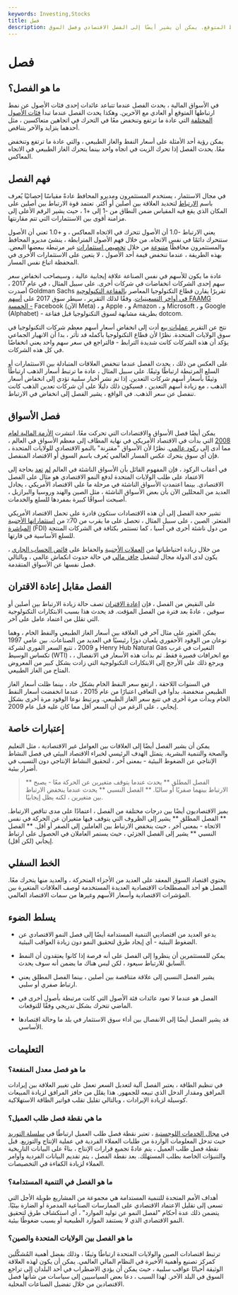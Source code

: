 ```yaml
---
keywords: Investing,Stocks
title: فصل
description: الفصل هو عندما تتباعد عوائد فئات الأصول عن نمط الارتباط المتوقع. يمكن أن يشير أيضًا إلى الفصل الاقتصادي وفصل السوق.
---
```


# فصل
## ما هو الفصل؟

في الأسواق المالية ، يحدث الفصل عندما تتباعد عائدات إحدى فئات الأصول عن نمط ارتباطها المتوقع أو العادي مع الآخرين. وهكذا يحدث الفصل عندما تبدأ [فئات الأصول المختلفة](/assetclasses) التي عادة ما ترتفع وتنخفض معًا في التحرك في اتجاهين متعاكسين ، مثل أحدهما يتزايد والآخر يتناقص.

يمكن رؤية أحد الأمثلة على أسعار النفط والغاز الطبيعي ، والتي عادة ما ترتفع وتنخفض معًا. يحدث الفصل إذا تحرك الزيت في اتجاه واحد بينما يتحرك الغاز الطبيعي في الاتجاه المعاكس.

## فهم الفصل

في مجال الاستثمار ، يستخدم المستثمرون ومديرو المحافظ عادةً مقياسًا إحصائيًا يُعرف باسم [الارتباط](/correlation) لتحديد العلاقة بين أصلين أو أكثر. تعتمد قوة الارتباط بين أصلين على المكان الذي يقع فيه المقياس ضمن النطاق من -1 إلى +1 ، حيث يشير الرقم الأعلى إلى مزامنة أقوى بين الاستثمارات التي تتم مقارنتها.

يعني الارتباط -1.0 أن الأصول تتحرك في الاتجاه المعاكس ، و +1.0 تعني أن الأصول ستتحرك دائمًا في نفس الاتجاه. من خلال فهم الأصول المترابطة ، ينشئ مديرو المحافظ والمستثمرون محافظًا [متنوعة](/diversification) من خلال [تخصيص استثمارات](/assetallocation) غير مرتبطة ببعضها البعض. بهذه الطريقة ، عندما تنخفض قيمة أحد الأصول ، لا يتعين على الاستثمارات الأخرى في المحفظة اتباع نفس المسار.

عادة ما يكون للأسهم في نفس الصناعة علاقة إيجابية عالية ، وسيصاحب انخفاض سعر سهم إحدى الشركات انخفاضات في شركات أخرى. على سبيل المثال ، في عام 2017 ، أصدرت Goldman Sachs تقريرًا يقارن قطاع التكنولوجيا المعاصر [بالفقاعة التكنولوجية في أواخر التسعينيات](/dotcom-bubble). وفقًا لذلك التقرير ، سيطر سوق 2017 على [أسهم FAAMG الخمسة -](/faamg-stocks) Facebook (الآن Meta) ، و Apple ، و Amazon ، و Microsoft ، و Google (Alphabet) - بطريقة مشابهة لسوق التكنولوجيا قبل فقاعة dotcom.

نتج عن التقرير [عمليات بيع](/sell-off) أدت إلى انخفاض أسعار أسهم معظم شركات التكنولوجيا في سوق الولايات المتحدة. نظرًا لأن قطاع التكنولوجيا بأكمله قد تأثر ، بدا أن الانهيار الجماعي يؤكد أن هذه الشركات كانت شديدة الترابط - فالتراجع في سعر سهم واحد يعني انخفاضًا في كل هذه الشركات.

على العكس من ذلك ، يحدث الفصل عندما تنخفض العلاقات المتبادلة بين الاستثمارات أو السلع المرتبطة ارتباطًا وثيقًا. على سبيل المثال ، عادة ما ترتبط أسعار الذهب ارتباطًا وثيقًا بأسعار أسهم شركات التعدين. إذا تم نشر أخبار سلبية تؤدي إلى انخفاض أسعار الذهب ، مع زيادة أسهم التعدين ، فسيكون ذلك دليلًا على أن شركات تعدين الذهب كانت تنفصل عن سعر الذهب. في الواقع ، يشير الفصل إلى انخفاض في الارتباط.

## فصل الأسواق

يمكن أيضًا فصل الأسواق والاقتصادات التي تحركت معًا. انتشرت [الأزمة المالية لعام 2008](/financial-crisis) التي بدأت في الاقتصاد الأمريكي في نهاية المطاف إلى معظم الأسواق في العالم ، مما أدى إلى [ركود عالمي](/global-recession). نظرًا لأن الأسواق "مقترنة" بالنمو الاقتصادي للولايات المتحدة ، فإن أي سوق يتحرك عكس المسار العالمي يُعرف باسم السوق أو الاقتصاد المنفصل.

في أعقاب الركود ، فإن المفهوم القائل بأن الأسواق الناشئة في العالم [لم](/emergingmarketeconomy) [تعد](/emergingmarketeconomy) بحاجة إلى الاعتماد على طلب الولايات المتحدة لدفع النمو الاقتصادي هو مثال على الفصل الاقتصادي. بينما اعتمدت الأسواق الناشئة في مرحلة ما على الاقتصاد الأمريكي ، يجادل العديد من المحللين الآن بأن بعض الأسواق الناشئة ، مثل الصين والهند وروسيا والبرازيل ، أصبحت أسواقًا كبيرة بمفردها للسلع والخدمات.

تشير حجة الفصل إلى أن هذه الاقتصادات ستكون قادرة على تحمل الاقتصاد الأمريكي المتعثر. الصين ، على سبيل المثال ، تحصل على ما يقرب من 70٪ من [استثماراتها الأجنبية المباشرة](/fdi) (FDI) من دول ناشئة أخرى في آسيا ، كما تستثمر بكثافة في الشركات المنتجة للسلع الأساسية في قارتها.

من خلال زيادة احتياطياتها من [العملات الأجنبية](/foreign-exchange-reserves) والحفاظ على [فائض الحساب الجاري](/current-account-surplus) ، يكون لدى الدولة مجال لتشغيل [حافز مالي](/economic-stimulus) في حالة حدوث انكماش عالمي ، وبالتالي فصل نفسها عن الأسواق المتقدمة.

## الفصل مقابل إعادة الاقتران

على النقيض من الفصل ، فإن [إعادة الاقتران](/recoupling) تصف حالة زيادة الارتباط بين أصلين أو سوقين ، عادةً بعد فترة من الفصل المؤقت. قد يحدث هذا بسبب الابتكارات التكنولوجية التي تقلل من اعتماد عامل على آخر.

يمكن العثور على مثال آخر في العلاقة بين أسعار الغاز الطبيعي والنفط الخام ، وهما نوعان من الوقود الأحفوري يلعبان دورًا رئيسيًا في العديد من الصناعات. بين عامي 1997 و 2009 ، تتبع السعر الفوري لشركة Henry Hub Natural Gas التغيرات في غرب تكساس الوسيط (WTI) ، مع انحرافات قصيرة فقط. ثم بدأت هذه الأسعار في الانفصال ، ويرجع ذلك على الأرجح إلى الابتكارات التكنولوجية التي زادت بشكل كبير من المعروض المتاح من الغاز الطبيعي.

في السنوات اللاحقة ، ارتفع سعر النفط الخام بشكل حاد ، بينما ظلت أسعار الغاز الطبيعي منخفضة. بدأوا في التعافي اعتبارًا من عام 2015 ، عندما انخفضت أسعار النفط الخام وبدأت مرة أخرى في تتبع سعر الغاز الطبيعي. ويرتبط نوعا الوقود مرة أخرى بشكل إيجابي ، على الرغم من أن السعر أقل مما كان عليه قبل عام 2009.

## إعتبارات خاصة

يمكن أن يشير الفصل أيضًا إلى العلاقات بين العوامل غير الاقتصادية ، مثل التعليم والصحة والتنمية البشرية. يتمثل الهدف الرئيسي لخبراء الاقتصاد البيئي في فصل النشاط الإنتاجي عن الضغوط البيئية - بمعنى آخر ، لتحقيق النشاط الإنتاجي دون التسبب في أضرار بيئية.

> ** الفصل المطلق ** يحدث عندما يتوقف متغيرين عن الحركة معًا - يصبح الارتباط بينهما صفريًا أو سالبًا. ** الفصل النسبي ** يحدث عندما ينخفض الارتباط بين متغيرين ، لكنه يظل إيجابيًا.

>

يميز الاقتصاديون أيضًا بين درجات مختلفة من الفصل ، اعتمادًا على مدى تناقص الارتباط. ** الفصل المطلق ** يشير إلى الظروف التي يتوقف فيها متغيران عن الحركة في نفس الاتجاه - بمعنى آخر ، حيث ينخفض الارتباط بين العاملين إلى الصفر أو أقل. ** الفصل النسبي ** يشير إلى الفصل الجزئي ، حيث يستمر العاملان في الحصول على ارتباط إيجابي (لكن أقل).

## الخط السفلي

يحتوي اقتصاد السوق المعقد على العديد من الأجزاء المتحركة ، والعديد منها يتحرك معًا. الفصل هو أحد المصطلحات الاقتصادية العديدة المستخدمة لوصف العلاقات المتغيرة بين المؤشرات الاقتصادية وأسعار الأسهم وغيرها من سمات الاقتصاد العالمي.

## يسلط الضوء

- يدعو العديد من اقتصاديي التنمية المستدامة أيضًا إلى فصل النمو الاقتصادي عن الضغوط البيئية - أي إيجاد طرق لتحقيق النمو دون زيادة العواقب البيئية.

- يمكن للمستثمرين أن ينظروا إلى الفصل على أنه فرصة إذا كانوا يعتقدون أن النمط السابق للارتباط سيعود ، لكن ليس هناك ما يضمن أنه سوف يحدث.

- يشير الفصل النسبي إلى علاقة متناقصة بين أصلين ، بينما الفصل المطلق يعني ارتباط صفري أو سلبي.

- الفصل هو عندما لا تعود عائدات فئة الأصول التي كانت مرتبطة بأصول أخرى في الماضي تتحرك بشكل تدريجي وفقًا للتوقعات.

- قد يشير الفصل أيضًا إلى الانفصال بين أداء سوق الاستثمار في بلد ما وحالة اقتصادها الأساسي.

## التعليمات

### ما هو فصل معدل المنفعة؟

في تنظيم الطاقة ، يعتبر الفصل آلية لتعديل السعر تعمل على تغيير العلاقة بين إيرادات المرافق ومقدار الدخل الذي تبيعه للجمهور. هذا يقلل من حافز المرافق لزيادة المبيعات كوسيلة لزيادة الإيرادات ، وبالتالي تقليل تقلب فواتير الطاقة الاستهلاكية.

### ما هي نقطة فصل طلب العميل؟

في [مجال الخدمات اللوجستية](/logistics) ، تعتبر نقطة فصل طلب العميل ارتباطًا في [سلسلة التوريد](/supplychain) حيث تدخل المعلومات الواردة من طلبات العملاء الفردية في عملية الإنتاج والتوزيع. قبل نقطة فصل طلب العميل ، يتم عادةً تجميع قرارات الإنتاج ، بناءً على البيانات التاريخية والتنبؤات الخاصة بطلب المستهلك. بعد نقطة الفصل ، يتم تقديم البيانات الفردية وأوامر العملاء لزيادة الكفاءة في التخصيصات.

### ما هو الفصل في التنمية المستدامة؟

أهداف الأمم المتحدة للتنمية المستدامة هي مجموعة من المشاريع طويلة الأجل التي تسعى إلى تقليل الاعتماد الاقتصادي على الممارسات الصناعية المدمرة أو الضارة بيئيًا. يتضمن ذلك عدة أحكام "لفصل النمو عن توليد الموارد" ، أي استكشاف طرق لتحقيق النمو الاقتصادي الذي لا يستنفد الموارد الطبيعية أو يسبب ضغوطًا بيئية.

### ما هو الفصل بين الولايات المتحدة والصين؟

ترتبط اقتصادات الصين والولايات المتحدة ارتباطًا وثيقًا ، وذلك بفضل أهمية المُشكِّلين كمركز تصنيع وأهمية الأخيرة في النظام المالي العالمي. يمكن أن يكون لهذه العلاقة الوثيقة أحيانًا عواقب سلبية ، حيث يمكن أن يؤدي الاضطراب في أحد البلدان إلى تراجع السوق في البلد الآخر. لهذا السبب ، دعا بعض السياسيين إلى سياسات من شأنها فصل الاقتصادين من خلال تفضيل الصناعات المحلية.

